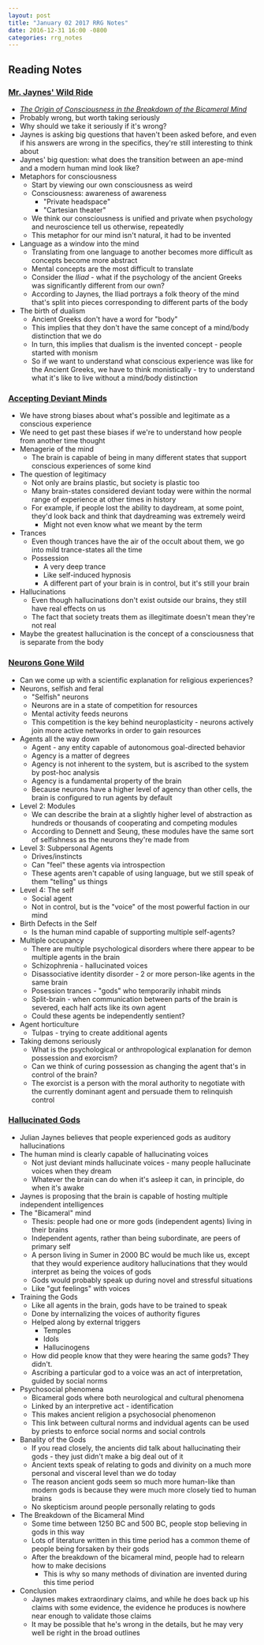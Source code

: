 ```yaml
---
layout: post
title: "January 02 2017 RRG Notes"
date: 2016-12-31 16:00 -0800
categories: rrg_notes
---
```


## Reading Notes

### [Mr. Jaynes' Wild Ride](http://www.meltingasphalt.com/mr-jaynes-wild-ride/)
* _[The Origin of Consciousness in the Breakdown of the Bicameral Mind](http://www.worldcat.org/title/origin-of-consciousness-in-the-breakdown-of-the-bicameral-mind/oclc/2401662&referer=brief_results)_
* Probably wrong, but worth taking seriously
* Why should we take it seriously if it's wrong?
* Jaynes is asking big questions that haven't been asked before, and even if his answers are wrong in the specifics, they're still interesting to think about
* Jaynes' big question: what does the transition between an ape-mind and a modern human mind look like?
* Metaphors for consciousness
  * Start by viewing our own consciousness as weird
  * Consciousness: awareness of awareness
    * "Private headspace"
    * "Cartesian theater"
  * We think our consciousness is unified and private when psychology and neuroscience tell us otherwise, repeatedly
  * This metaphor for our mind isn't natural, it had to be invented
* Language as a window into the mind
  * Translating from one language to another becomes more difficult as concepts become more abstract
  * Mental concepts are the most difficult to translate
  * Consider the _Iliad_ - what if the psychology of the ancient Greeks was significantly different from our own?
  * According to Jaynes, the Iliad portrays a folk theory of the mind that's split into pieces corresponding to different parts of the body
* The birth of dualism
  * Ancient Greeks don't have a word for "body"
  * This implies that they don't have the same concept of a mind/body distinction that we do
  * In turn, this implies that dualism is the invented concept - people started with monism
  * So if we want to understand what conscious experience was like for the Ancient Greeks, we have to think monistically - try to understand what it's like to live without a mind/body distinction

### [Accepting Deviant Minds](http://www.meltingasphalt.com/accepting-deviant-minds/)
* We have strong biases about what's possible and legitimate as a conscious experience
* We need to get past these biases if we're to understand how people from another time thought
* Menagerie of the mind
  * The brain is capable of being in many different states that support conscious experiences of some kind
* The question of legitimacy
  * Not only are brains plastic, but society is plastic too
  * Many brain-states considered deviant today were within the normal range of experience at other times in history
  * For example, if people lost the ability to daydream, at some point, they'd look back and think that daydreaming was extremely weird
    * Might not even know what we meant by the term
* Trances
  * Even though trances have the air of the occult about them, we go into mild trance-states all the time
  * Possession
    * A very deep trance
    * Like self-induced hypnosis
    * A different part of your brain is in control, but it's still your brain
* Hallucinations
  * Even though hallucinations don't exist outside our brains, they still have real effects on us
  * The fact that society treats them as illegitimate doesn't mean they're not real
* Maybe the greatest hallucination is the concept of a consciousness that is separate from the body

### [Neurons Gone Wild](http://www.meltingasphalt.com/neurons-gone-wild/)
* Can we come up with a scientific explanation for religious experiences?
* Neurons, selfish and feral
  * "Selfish" neurons
  * Neurons are in a state of competition for resources
  * Mental activity feeds neurons
  * This competition is the key behind neuroplasticity - neurons actively join more active networks in order to gain resources
* Agents all the way down
  * Agent - any entity capable of autonomous goal-directed behavior
  * Agency is a matter of degrees
  * Agency is not inherent to the system, but is ascribed to the system by post-hoc analysis
  * Agency is a fundamental property of the brain
  * Because neurons have a higher level of agency than other cells, the brain is configured to run agents by default
* Level 2: Modules
  * We can describe the brain at a slightly higher level of abstraction as hundreds or thousands of cooperating and competing modules
  * According to Dennett and Seung, these modules have the same sort of selfishness as the neurons they're made from
* Level 3: Subpersonal Agents
  * Drives/instincts
  * Can "feel" these agents via introspection
  * These agents aren't capable of using language, but we still speak of them "telling" us things
* Level 4: The self
  * Social agent
  * Not in control, but is the "voice" of the most powerful faction in our mind
* Birth Defects in the Self
  * Is the human mind capable of supporting multiple self-agents?
* Multiple occupancy
  * There are multiple psychological disorders where there appear to be multiple agents in the brain
  * Schizophrenia - hallucinated voices
  * Disassociative identity disorder - 2 or more person-like agents in the same brain
  * Posession trances - "gods" who temporarily inhabit minds
  * Split-brain - when communication between parts of the brain is severed, each half acts like its own agent
  * Could these agents be independently sentient?
* Agent horticulture
  * Tulpas - trying to create additional agents
* Taking demons seriously
  * What is the psychological or anthropological explanation for demon possession and exorcism?
  * Can we think of curing possession as changing the agent that's in control of the brain?
  * The exorcist is a person with the moral authority to negotiate with the currently dominant agent and persuade them to relinquish control

### [Hallucinated Gods](http://www.meltingasphalt.com/hallucinated-gods/)
* Julian Jaynes believes that people experienced gods as auditory hallucinations
* The human mind is clearly capable of hallucinating voices
  * Not just deviant minds hallucinate voices - many people hallucinate voices when they dream
  * Whatever the brain can do when it's asleep it can, in principle, do when it's awake
* Jaynes is proposing that the brain is capable of hosting multiple independent intelligences
* The "Bicameral" mind
  * Thesis: people had one or more gods (independent agents) living in their brains
  * Independent agents, rather than being subordinate, are peers of primary self
  * A person living in Sumer in 2000 BC would be much like us, except that they would experience auditory hallucinations that they would interpret as being the voices of gods
  * Gods would probably speak up during novel and stressful situations
  * Like "gut feelings" with voices
* Training the Gods
  * Like all agents in the brain, gods have to be trained to speak
  * Done by internalizing the voices of authority figures
  * Helped along by external triggers
    * Temples
    * Idols
    * Hallucinogens
  * How did people know that they were hearing the same gods? They didn't.
  * Ascribing a particular god to a voice was an act of interpretation, guided by social norms
* Psychosocial phenomena
  * Bicameral gods where both neurological and cultural phenomena
  * Linked by an interpretive act - identification
  * This makes ancient religion a psychosocial phenomenon
  * This link between cultural norms and indvidual agents can be used by priests to enforce social norms and social controls
* Banality of the Gods
  * If you read closely, the ancients did talk about hallucinating their gods - they just didn't make a big deal out of it
  * Ancient texts speak of relating to gods and divinity on a much more personal and visceral level than we do today
  * The reason ancient gods seem so much more human-like than modern gods is because they were much more closely tied to human brains
  * No skepticism around people personally relating to gods
* The Breakdown of the Bicameral Mind
  * Some time between 1250 BC and 500 BC, people stop believing in gods in this way
  * Lots of literature written in this time period has a common theme of people being forsaken by their gods
  * After the breakdown of the bicameral mind, people had to relearn how to make decisions
    * This is why so many methods of divination are invented during this time period
* Conclusion
  * Jaynes makes extraordinary claims, and while he does back up his claims with some evidence, the evidence he produces is nowhere near enough to validate those claims
  * It may be possible that he's wrong in the details, but he may very well be right in the broad outlines